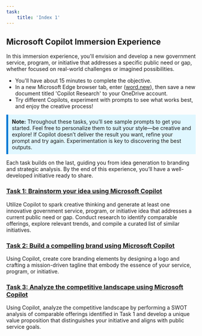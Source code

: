 ```yaml
---
task:
    title: 'Index 1'
---
```


## Microsoft Copilot Immersion Experience

In this immersion experience, you'll envision and develop a new government service, program, or initiative that addresses a specific public need or gap, whether focused on real-world challenges or imagined possibilities.

- You'll have about 15 minutes to complete the objective.
- In a new Microsoft Edge browser tab, enter (<a href="https://word.new" target="_blank">word.new</a>), then save a new document titled 'Copilot Research' to your OneDrive account.
- Try different Copilots, experiment with prompts to see what works best, and enjoy the creative process!

<div style="background-color: #e0f7ff; padding: 10px; border-left: 5px solid #0078D4;">
<strong>Note:</strong> Throughout these tasks, you’ll see sample prompts to get you started. Feel free to personalize them to suit your style—be creative and explore! If Copilot doesn’t deliver the result you want, refine your prompt and try again. Experimentation is key to discovering the best outputs.
</div>

Each task builds on the last, guiding you from idea generation to branding and strategic analysis. By the end of this experience, you’ll have a well-developed initiative ready to share.

### [Task 1: Brainstorm your idea using Microsoft Copilot](https://microsoftlearning.github.io/Microsoft-Copilot-Immersion-Experience-GOV/Instructions/Labs/Gov_Unlicensed/Task_1.html)

Utilize Copilot to spark creative thinking and generate at least one innovative government service, program, or initiative idea that addresses a current public need or gap. Conduct research to identify comparable offerings, explore relevant trends, and compile a curated list of similar initiatives.

### [Task 2: Build a compelling brand using Microsoft Copilot](https://microsoftlearning.github.io/Microsoft-Copilot-Immersion-Experience-GOV/Instructions/Labs/Gov_Unlicensed/Task_2.html)

Using Copilot, create core branding elements by designing a logo and crafting a mission-driven tagline that embody the essence of your service, program, or initiative.

### [Task 3: Analyze the competitive landscape using Microsoft Copilot](https://microsoftlearning.github.io/Microsoft-Copilot-Immersion-Experience-GOV/Instructions/Labs/Gov_Unlicensed/Task_3.html)

Using Copilot, analyze the competitive landscape by performing a SWOT analysis of comparable offerings identified in Task 1 and develop a unique value proposition that distinguishes your initiative and aligns with public service goals.

